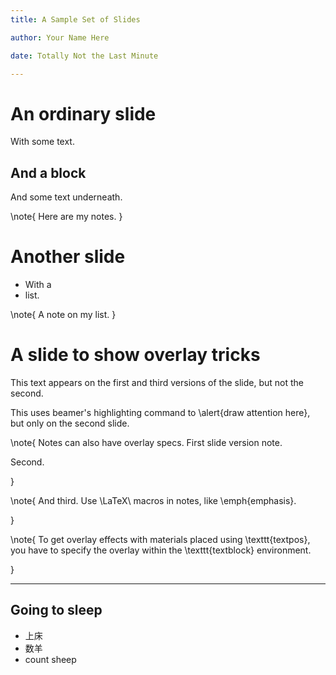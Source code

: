 ```yaml
---
title: A Sample Set of Slides

author: Your Name Here

date: Totally Not the Last Minute

---
```


# An ordinary slide

With some text.

## And a block

And some text underneath.

\note{
Here are my notes.
}

# Another slide

- With a
- list.

\note{
A note on my list.
}

# A slide to show overlay tricks

This text appears on the first and third versions of the slide, but not the second.

This uses beamer's highlighting command to \alert{draw attention here}, but only on the second slide.

\note{
Notes can also have overlay specs. First slide version note.

Second.

}

\note{
And third. Use \LaTeX\ macros in notes, like \emph{emphasis}.

}

\note{
To get overlay effects with materials placed using \texttt{textpos}, you have to specify the overlay within the \texttt{textblock} environment.

}

---

## Going to sleep

- 上床
- 数羊
- count sheep

